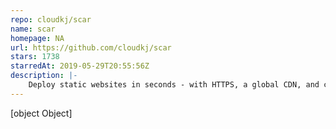 ```yaml
---
repo: cloudkj/scar
name: scar
homepage: NA
url: https://github.com/cloudkj/scar
stars: 1738
starredAt: 2019-05-29T20:55:56Z
description: |-
    Deploy static websites in seconds - with HTTPS, a global CDN, and custom domains.
---
```


[object Object]
